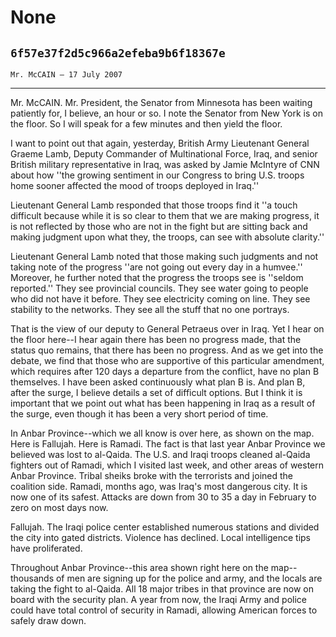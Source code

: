 # None
## `6f57e37f2d5c966a2efeba9b6f18367e`
`Mr. McCAIN — 17 July 2007`

---


Mr. McCAIN. Mr. President, the Senator from Minnesota has been 
waiting patiently for, I believe, an hour or so. I note the Senator 
from New York is on the floor. So I will speak for a few minutes and 
then yield the floor.

I want to point out that again, yesterday, British Army Lieutenant 
General Graeme Lamb, Deputy Commander of Multinational Force, Iraq, and 
senior British military representative in Iraq, was asked by Jamie 
McIntyre of CNN about how ''the growing sentiment in our Congress to 
bring U.S. troops home sooner affected the mood of troops deployed in 
Iraq.''

Lieutenant General Lamb responded that those troops find it ''a touch 
difficult because while it is so clear to them that we are making 
progress, it is not reflected by those who are not in the fight but are 
sitting back and making judgment upon what they, the troops, can see 
with absolute clarity.''

Lieutenant General Lamb noted that those making such judgments and 
not taking note of the progress ''are not going out every day in a 
humvee.'' Moreover, he further noted that the progress the troops see 
is ''seldom reported.'' They see provincial councils. They see water 
going to people who did not have it before. They see electricity coming 
on line. They see stability to the networks. They see all the stuff 
that no one portrays.

That is the view of our deputy to General Petraeus over in Iraq. Yet 
I hear on the floor here--I hear again there has been no progress made, 
that the status quo remains, that there has been no progress. And as we 
get into the debate, we find that those who are supportive of this 
particular amendment, which requires after 120 days a departure from 
the conflict, have no plan B themselves. I have been asked continuously 
what plan B is. And plan B, after the surge, I believe details a set of 
difficult options. But I think it is important that we point out what 
has been happening in Iraq as a result of the surge, even though it has 
been a very short period of time.

In Anbar Province--which we all know is over here, as shown on the 
map. Here is Fallujah. Here is Ramadi. The fact is that last year Anbar 
Province we believed was lost to al-Qaida. The U.S. and Iraqi troops 
cleaned al-Qaida fighters out of Ramadi, which I visited last week, and 
other areas of western Anbar Province. Tribal sheiks broke with the 
terrorists and joined the coalition side. Ramadi, months ago, was 
Iraq's most dangerous city. It is now one of its safest. Attacks are 
down from 30 to 35 a day in February to zero on most days now.

Fallujah. The Iraqi police center established numerous stations and 
divided the city into gated districts. Violence has declined. Local 
intelligence tips have proliferated.

Throughout Anbar Province--this area shown right here on the map--
thousands of men are signing up for the police and army, and the locals 
are taking the fight to al-Qaida. All 18 major tribes in that province 
are now on board with the security plan. A year from now, the Iraqi 
Army and police could have total control of security in Ramadi, 
allowing American forces to safely draw down.